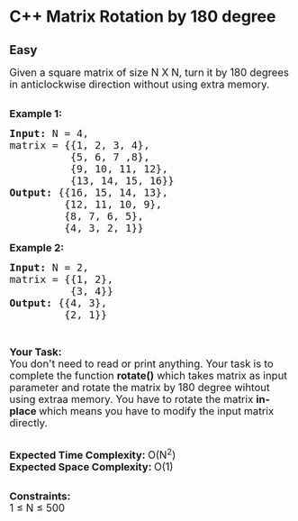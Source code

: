 # C++ Matrix Rotation by 180 degree
## Easy
<div class="problems_problem_content__Xm_eO"><p><span style="font-size:18px">Given a square matrix&nbsp;of size N X N, turn it by 180 degrees in anticlockwise direction without using extra memory.</span><br>
&nbsp;</p>

<p><span style="font-size:18px"><strong>Example 1:</strong></span></p>

<pre><span style="font-size:18px"><strong>Input: </strong>N = 4, 
matrix = {{1, 2, 3, 4}, 
          {5, 6, 7 ,8}, 
          {9, 10, 11, 12},
          {13, 14, 15, 16}}
<strong>Output: </strong>{{16, 15, 14, 13}, 
         {12, 11, 10, 9}, 
         {8, 7, 6, 5}, 
         {4, 3, 2, 1}}</span>
</pre>

<p><span style="font-size:18px"><strong>Example 2:</strong></span></p>

<pre><span style="font-size:18px"><strong>Input: </strong>N = 2,
matrix =<strong> </strong>{{1, 2},
          {3, 4}}
<strong>Output: </strong>{{4, 3}, 
         {2, 1}}</span>
</pre>

<p>&nbsp;</p>

<p><span style="font-size:18px"><strong>Your Task:</strong><br>
You don't need to read or print&nbsp;anything. Your task is to complete the function&nbsp;<strong>rotate()</strong>&nbsp;which takes matrix as input parameter and rotate the matrix by 180 degree wihtout using extraa memory. You have to rotate the matrix <strong>in-place&nbsp;</strong>which means you have to modify the input matrix directly.</span><br>
&nbsp;</p>

<p><span style="font-size:18px"><strong>Expected Time Complexity:&nbsp;</strong>O(N<sup>2</sup>)<br>
<strong>Expected Space Complexity:&nbsp;</strong>O(1)</span><br>
&nbsp;</p>

<p><span style="font-size:18px"><strong>Constraints:</strong><br>
1 ≤ N ≤ 500</span></p>
</div>